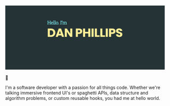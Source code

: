 ![](header.png)

:wave:

I'm a software developer with a passion for all things code. Whether we're talking immersive frontend UI's or spaghetti APIs, data structure and algorithm problems, or custom reusable hooks, you had me at hello world.

<!--
## Project/Repo Links

The links below are to help you navigate quickly around my GitHub repos.

### Full Stack

- Events [Repo](https://github.com.dan77uk) | [LiveSite]()
- Blog [Repo](https://github.com.dan77uk) | [LiveSite]()
- WhatKnot [Repo](https://github.com.dan77uk) | [LiveSite]()

### Data Structures & Algorithms

- Leetcode Challenges [Repo](https://github.com.dan77uk)

### Mini React Apps

- Karban [Repo](https://github.com.dan77uk) | [LiveSite]()
- Job Listings [Repo](https://github.com.dan77uk) | [LiveSite]()
- Memory Game [Repo](https://github.com.dan77uk) | [LiveSite]() -->
